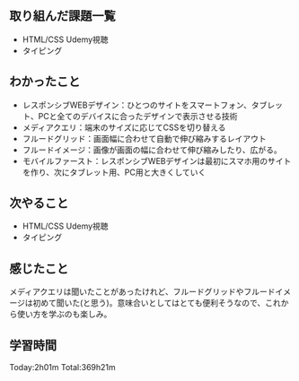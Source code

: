 ## 取り組んだ課題一覧
 - HTML/CSS Udemy視聴
 - タイピング
## わかったこと
 - レスポンシブWEBデザイン：ひとつのサイトをスマートフォン、タブレット、PCと全てのデバイスに合ったデザインで表示させる技術
 - メディアクエリ：端末のサイズに応じてCSSを切り替える
 - フルードグリッド：画面幅に合わせて自動で伸び縮みするレイアウト
 - フルードイメージ：画像が画面の幅に合わせて伸び縮みしたり、広がる。
 - モバイルファースト：レスポンシブWEBデザインは最初にスマホ用のサイトを作り、次にタブレット用、PC用と大きくしていく
## 次やること
 - HTML/CSS Udemy視聴
 - タイピング
## 感じたこと
メディアクエリは聞いたことがあったけれど、フルードグリッドやフルードイメージは初めて聞いた(と思う)。意味合いとしてはとても便利そうなので、これから使い方を学ぶのも楽しみ。
## 学習時間
Today:2h01m  Total:369h21m